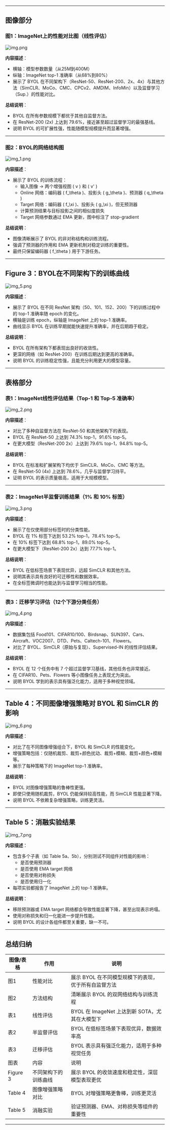 
---

## 图像部分

### 图1：ImageNet上的性能对比图（线性评估）
![img.png](img/img.png)

**内容描述**：
- 横轴：模型参数数量（从25M到400M）
- 纵轴：ImageNet top-1 准确率（从68%到80%）
- 展示了 BYOL 在不同架构下（ResNet-50、ResNet-200、2x、4x）与其他方法（SimCLR、MoCo、CMC、CPCv2、AMDIM、InfoMin）以及监督学习（Sup.）的性能对比。

**总结说明**：
- BYOL 在所有参数规模下都优于其他自监督方法。
- 在 ResNet-200 (2x) 上达到 79.6%，接近甚至超过监督学习的最强基线。
- 说明 BYOL 的可扩展性强，性能随模型规模提升而显著增强。

---

### 图2：BYOL的网络结构图
![img_1.png](img/img_1.png)

**内容描述**：
- 展示了 BYOL 的训练流程：
  - 输入图像 → 两个增强视图 \( v \) 和 \( v' \)
  - Online 网络：编码器 \( f_\theta \)、投影头 \( g_\theta \)、预测器 \( q_\theta \)
  - Target 网络：编码器 \( f_\xi \)、投影头 \( g_\xi \)，但无预测器
  - 计算预测结果与目标投影之间的相似度损失
  - Target 网络参数通过 EMA 更新，图中标注了 stop-gradient

**总结说明**：
- 图像清晰展示了 BYOL 的非对称结构和训练流程。
- 强调了预测器的作用和 EMA 更新机制对稳定训练的重要性。
- 最终只保留编码器 \( f_\theta \) 用于下游任务。

---
## Figure 3：BYOL在不同架构下的训练曲线
![img_5.png](img/img_5.png)

**内容描述**：
- 展示了 BYOL 在不同 ResNet 架构（50、101、152、200）下的训练过程中的 top-1 准确率随 epoch 的变化。
- 横轴是训练 epoch，纵轴是 ImageNet 上的 top-1 准确率。
- 曲线显示 BYOL 在训练早期就能快速提升准确率，并在后期趋于稳定。

**总结说明**：
- BYOL 在所有架构下都表现出良好的收敛性。
- 更深的网络（如 ResNet-200）在训练后期达到更高的准确率。
- 说明 BYOL 的训练稳定性强，且能充分利用更大的模型容量。

---

## 表格部分

### 表1：ImageNet线性评估结果（Top-1 和 Top-5 准确率）
![img_2.png](img/img_2.png)

**内容描述**：
- 对比了多种自监督方法在 ResNet-50 和其他架构下的表现。
- BYOL 在 ResNet-50 上达到 74.3% top-1，91.6% top-5。
- 在更大模型（ResNet-200 2x）上达到 79.6% top-1，94.8% top-5。

**总结说明**：
- BYOL 在标准和扩展架构下均优于 SimCLR、MoCo、CMC 等方法。
- 在 ResNet-50 (4x) 上达到 78.6%，几乎与监督学习持平。
- 证明 BYOL 的表示质量极高，适用于大规模模型。

---

### 表2：ImageNet半监督训练结果（1% 和 10% 标签）
![img_3.png](img/img_3.png)

**内容描述**：
- 展示了在仅使用部分标签时的分类性能。
- BYOL 在 1% 标签下达到 53.2% top-1，78.4% top-5。
- 在 10% 标签下达到 68.8% top-1，89.0% top-5。
- 在更大模型下（ResNet-200 2x）达到 77.7% top-1。

**总结说明**：
- BYOL 在低标签场景下表现优异，远超 SimCLR 和其他方法。
- 说明其表示具有良好的可迁移性和数据效率。
- 在全标签微调时也能达到与监督学习相当的性能。

---

### 表3：迁移学习评估（12个下游分类任务）
![img_4.png](img/img_4.png)

**内容描述**：
- 数据集包括 Food101、CIFAR10/100、Birdsnap、SUN397、Cars、Aircraft、VOC2007、DTD、Pets、Caltech-101、Flowers。
- 对比了 BYOL、SimCLR（原始与复现）、Supervised-IN 的线性评估结果。

**总结说明**：
- BYOL 在 12 个任务中有 7 个超过监督学习基线，其他任务也非常接近。
- 在 CIFAR10、Pets、Flowers 等小图像任务上表现尤为突出。
- 说明 BYOL 学到的表示具有强泛化能力，适用于多种视觉领域。

---



## Table 4：不同图像增强策略对 BYOL 和 SimCLR 的影响
![img_6.png](img/img_6.png)

**内容描述**：
- 对比了在不同图像增强组合下，BYOL 和 SimCLR 的性能变化。
- 增强策略包括：仅随机裁剪、裁剪+颜色扰动、裁剪+模糊、裁剪+颜色+模糊等。
- 展示了每种策略下的 ImageNet top-1 准确率。

**总结说明**：
- BYOL 对图像增强策略的鲁棒性更强。
- 即使只使用随机裁剪，BYOL 仍能保持较高性能，而 SimCLR 性能显著下降。
- 说明 BYOL 不依赖复杂增强策略，训练更灵活。

---

## Table 5：消融实验结果
![img_7.png](img/img_7.png)

**内容描述**：
- 包含多个子表（如 Table 5a、5b），分别测试不同组件对性能的影响：
  - 是否使用预测器
  - 是否使用 EMA target 网络
  - 是否使用对称损失
  - 是否使用归一化
- 每项实验都报告了 ImageNet 上的 top-1 准确率。

**总结说明**：
- 移除预测器或 EMA target 网络都会导致性能显著下降，甚至出现表示坍塌。
- 使用对称损失和归一化能进一步提升性能。
- 说明 BYOL 的设计各组件都至关重要，缺一不可。

---

## 总结归纳

| 图像/表格 | 作用 | 说明 |
|-----------|------|------|
| 图1 | 性能对比 | 展示 BYOL 在不同模型规模下的表现，优于所有自监督方法 |
| 图2 | 方法结构 | 清晰展示 BYOL 的双网络结构与训练流程 |
| 表1 | 线性评估 | BYOL 在 ImageNet 上达到新 SOTA，尤其在大模型下 |
| 表2 | 半监督评估 | BYOL 在低标签场景下表现优异，数据效率高 |
| 表3 | 迁移评估 | BYOL 表示具有强泛化能力，适用于多种视觉任务 |
| 图表 | 内容 | 说明 |
| Figure 3 | 不同架构下的训练曲线 | 展示 BYOL 的收敛速度和稳定性，深层模型表现更优 |
| Table 4 | 图像增强策略对比 | BYOL 对增强策略更鲁棒，训练更灵活 |
| Table 5 | 消融实验 | 验证预测器、EMA、对称损失等组件的重要性 |

---
